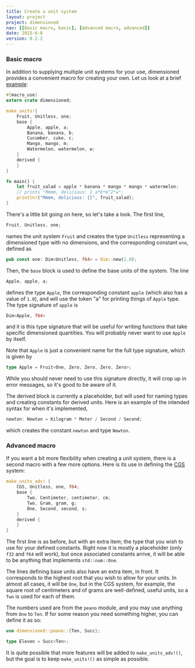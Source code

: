 ```yaml
---
title: Create a unit system
layout: project
project: dimensioned
nav: [[Basic macro, basic], [Advanced macro, advanced]]
date: 2015-6-8
version: 0.2.2
---
```


### <a name = "basic"></a>Basic macro

In addition to supplying multiple unit systems for your use, dimensioned provides a
convenient macro for creating your own. Let us look at a brief
[example](https://github.com/paholg/dimensioned/blob/master/examples/fruit.rs):

```rust
#[macro_use]
extern crate dimensioned;

make_units!{
    Fruit, Unitless, one;
    base {
        Apple, apple, a;
        Banana, banana, b;
        Cucumber, cuke, c;
        Mango, mango, m;
        Watermelon, watermelon, w;
    }
    derived {
    }
}

fn main() {
    let fruit_salad = apple * banana * mango * mango * watermelon;
    // prints "Mmmm, delicious: 1 a*b*m^2*w":
    println!("Mmmm, delicious: {}", fruit_salad);
}
```
There's a little bit going on here, so let's take a look. The first line,

```rust
Fruit, Unitless, one;
```

names the unit system `Fruit` and creates the type `Unitless` representing a dimensioned
type with no dimensions, and the corresponding constant `one`, defined as

```rust
pub const one: Dim<Unitless, f64> = Dim::new(1.0);
```

Then, the `base` block is used to define the base units of the system. The line

```rust
Apple, apple, a;
```

defines the type `Apple`, the corresponding constant `apple` (which also has a value of
`1.0`), and will use the token "a" for printing things of `Apple` type. The type
signature of `apple` is

```rust
Dim<Apple, f64>
```

and it is this type signature that will be
useful for writing functions that take specific dimensioned quantities. You will
probably never want to use `Apple` by itself.

Note that `Apple` is just a convenient name for the full type signature, which is given by

```rust
type Apple = Fruit<One, Zero, Zero, Zero, Zero>;
```

While you should never need to use this signature directly, it will crop up in error
messages, so it's good to be aware of it.

The derived block is currently a placeholder, but will used for naming types and
creating constants for derived units. Here is an example of the intended syntax for when it's implemented,

```rust
newton: Newton = Kilogram * Meter / Second / Second;
```

which creates the constant `newton` and type `Newton`.

### <a name = "advanced"></a>Advanced macro


If you want a bit more flexibility when creating a unit system, there is a second macro
with a few more options. Here is its use in defining the
[CGS](https://github.com/paholg/dimensioned/blob/master/src/cgs.rs) system:

```rust
make_units_adv! {
    CGS, Unitless, one, f64;
    base {
        Two, Centimeter, centimeter, cm;
        Two, Gram, gram, g;
        One, Second, second, s;
    }
    derived {
    }
}
```

The first line is as before, but with an extra item; the type that you wish to use for
your defined constants. Right now it is mostly a placeholder (only `f32` and `f64` will
work), but once associated constants arrive, it will be able to be anything that
implements `std::num::One`.

The lines defining base units also have an extra item, in front. It corresponds to the
highest root that you wish to allow for your units. In almost all cases, it will be
`One`, but in the CGS system, for example, the square root of centimeters and of grams
are well-defined, useful units, so a `Two` is used for each of them.

The numbers used are from the `peano` module, and you may use anything from `One` to
`Ten`. If for some reason you need something higher, you can define it as so:

```rust
use dimensioned::peano::{Ten, Succ};

type Eleven = Succ<Ten>;
```

It is quite possible that more features will be added to `make_units_adv!()`, but the
goal is to keep `make_units!()` as simple as possible.
